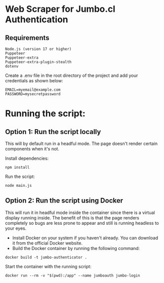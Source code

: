 # Web Scraper for Jumbo.cl Authentication

## Requirements

    Node.js (version 17 or higher)
    Puppeteer
    Puppeteer-extra
    Puppeteer-extra-plugin-stealth
    dotenv

Create a .env file in the root directory of the project and add your credentials as shown below:

```
EMAIL=myemail@example.com
PASSWORD=mysecretpassword
```

# Running the script:

## Option 1: Run the script locally

This will by default run in a headful mode. The page doesn't render certain components when it's not.

Install dependencies:

```
npm install
```

Run the script:

```
node main.js
```

## Option 2: Run the script using Docker

This will run it in headful mode inside the container since there is a virtual display running inside. The benefit of this is that the page renders completely so bugs are less prone to appear and still is running headless to your eyes.

- Install Docker on your system if you haven't already. You can download it from the official Docker website.
- Build the Docker container by running the following command:

```
docker build -t jumbo-authenticator .
```

Start the container with the running script:

```
docker run --rm -v "$(pwd):/app" --name jumboauth jumbo-login
```
